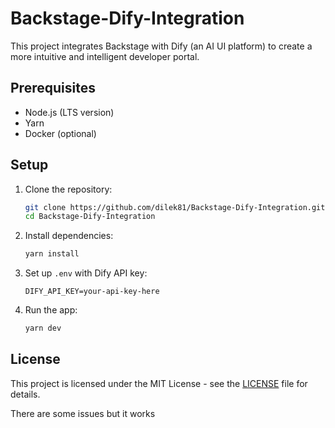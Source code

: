 # Backstage-Dify-Integration

This project integrates Backstage with Dify (an AI UI platform) to create a more intuitive and intelligent developer portal. 

## Prerequisites

- Node.js (LTS version)
- Yarn
- Docker (optional)

## Setup

1. Clone the repository:
   ```bash
   git clone https://github.com/dilek81/Backstage-Dify-Integration.git
   cd Backstage-Dify-Integration
   ```

2. Install dependencies:
   ```bash
   yarn install
   ```

3. Set up `.env` with Dify API key:
   ```plaintext
   DIFY_API_KEY=your-api-key-here
   ```

4. Run the app:
   ```bash
   yarn dev
   ```

## License

This project is licensed under the MIT License - see the [LICENSE](LICENSE) file for details.

There are some issues but it works 
